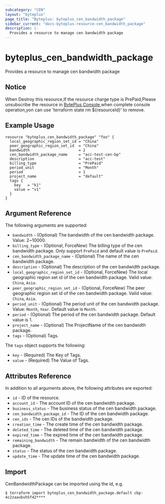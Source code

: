 ```yaml
---
subcategory: "CEN"
layout: "byteplus"
page_title: "Byteplus: byteplus_cen_bandwidth_package"
sidebar_current: "docs-byteplus-resource-cen_bandwidth_package"
description: |-
  Provides a resource to manage cen bandwidth package
---
```

# byteplus_cen_bandwidth_package
Provides a resource to manage cen bandwidth package
## Notice
When Destroy this resource,If the resource charge type is PrePaid,Please unsubscribe the resource 
in  [BytePlus Console](https://console.byteplus.com/home),when complete console operation,yon can
use 'terraform state rm ${resourceId}' to remove.
## Example Usage
```hcl
resource "byteplus_cen_bandwidth_package" "foo" {
  local_geographic_region_set_id = "China"
  peer_geographic_region_set_id  = "China"
  bandwidth                      = 2
  cen_bandwidth_package_name     = "acc-test-cen-bp"
  description                    = "acc-test"
  billing_type                   = "PrePaid"
  period_unit                    = "Month"
  period                         = 1
  project_name                   = "default"
  tags {
    key   = "k1"
    value = "v1"
  }
}
```
## Argument Reference
The following arguments are supported:
* `bandwidth` - (Optional) The bandwidth of the cen bandwidth package. Value: 2~10000.
* `billing_type` - (Optional, ForceNew) The billing type of the cen bandwidth package. Only support `PrePaid` and default value is `PrePaid`.
* `cen_bandwidth_package_name` - (Optional) The name of the cen bandwidth package.
* `description` - (Optional) The description of the cen bandwidth package.
* `local_geographic_region_set_id` - (Optional, ForceNew) The local geographic region set id of the cen bandwidth package. Valid value: `China`, `Asia`.
* `peer_geographic_region_set_id` - (Optional, ForceNew) The peer geographic region set id of the cen bandwidth package. Valid value: `China`, `Asia`.
* `period_unit` - (Optional) The period unit of the cen bandwidth package. Value: `Month`, `Year`. Default value is `Month`.
* `period` - (Optional) The period of the cen bandwidth package. Default value is 1.
* `project_name` - (Optional) The ProjectName of the cen bandwidth package.
* `tags` - (Optional) Tags.

The `tags` object supports the following:

* `key` - (Required) The Key of Tags.
* `value` - (Required) The Value of Tags.

## Attributes Reference
In addition to all arguments above, the following attributes are exported:
* `id` - ID of the resource.
* `account_id` - The account ID of the cen bandwidth package.
* `business_status` - The business status of the cen bandwidth package.
* `cen_bandwidth_package_id` - The ID of the cen bandwidth package.
* `cen_ids` - The cen IDs of the bandwidth package.
* `creation_time` - The create time of the cen bandwidth package.
* `deleted_time` - The deleted time of the cen bandwidth package.
* `expired_time` - The expired time of the cen bandwidth package.
* `remaining_bandwidth` - The remain bandwidth of the cen bandwidth package.
* `status` - The status of the cen bandwidth package.
* `update_time` - The update time of the cen bandwidth package.


## Import
CenBandwidthPackage can be imported using the id, e.g.
```
$ terraform import byteplus_cen_bandwidth_package.default cbp-4c2zaavbvh5f42****
```

